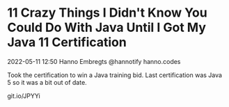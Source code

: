 # 11 Crazy Things I Didn't Know You Could Do With Java Until I Got My Java 11 Certification

2022-05-11 12:50
Hanno Embregts
@hannotify
hanno.codes

Took the certification to win a Java training bid. Last certification was Java 5 so it was a bit out of date.

git.io/JPYYi
